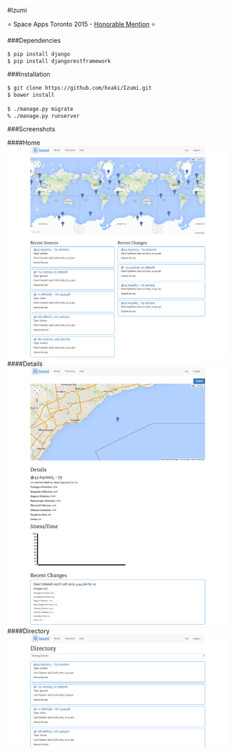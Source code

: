 #Izumi

:star: Space Apps Toronto 2015 - [Honorable Mention](https://twitter.com/SpaceAppsTO/status/587444657132589058) :star:

###Dependencies
```
$ pip install django
$ pip install djangorestframework
```

###Installation
```
$ git clone https://github.com/hxaki/Izumi.git
$ bower install

$ ./manage.py migrate
% ./manage.py runserver
```
###Screenshots

####Home
![Izumi Homepage](/screenshots/izumi_home.png)
####Details
![Izumi Details](/screenshots/izumi_details.png)
####Directory
![Izumi Directory](/screenshots/izumi_dir.png)
